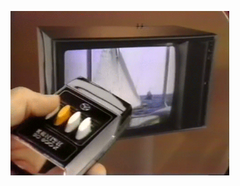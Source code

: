 <p>
  <img src="https://raw.githubusercontent.com/JonnyBanana/Bananas_Flipper/main/infrared/IMG/UNIGIF.gif" width="350">
</p>

</BR>


